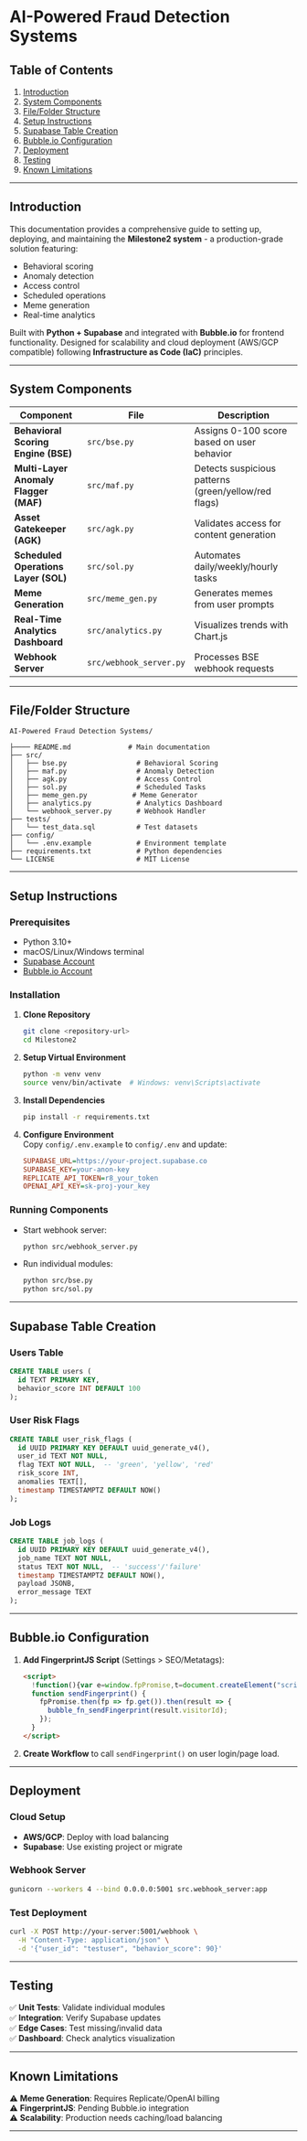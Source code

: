 # AI-Powered Fraud Detection Systems

## Table of Contents  
1. [Introduction](#introduction)  
2. [System Components](#system-components)  
3. [File/Folder Structure](#filefolder-structure)  
4. [Setup Instructions](#setup-instructions)  
5. [Supabase Table Creation](#supabase-table-creation)  
6. [Bubble.io Configuration](#bubbleio-configuration)  
7. [Deployment](#deployment)  
8. [Testing](#testing)  
9. [Known Limitations](#known-limitations)  


---

## Introduction  
This documentation provides a comprehensive guide to setting up, deploying, and maintaining the **Milestone2 system** - a production-grade solution featuring:  

- Behavioral scoring  
- Anomaly detection  
- Access control  
- Scheduled operations  
- Meme generation  
- Real-time analytics  

Built with **Python + Supabase** and integrated with **Bubble.io** for frontend functionality. Designed for scalability and cloud deployment (AWS/GCP compatible) following **Infrastructure as Code (IaC)** principles.

---

## System Components  

| Component | File | Description |
|-----------|------|-------------|
| **Behavioral Scoring Engine (BSE)** | `src/bse.py` | Assigns 0-100 score based on user behavior |
| **Multi-Layer Anomaly Flagger (MAF)** | `src/maf.py` | Detects suspicious patterns (green/yellow/red flags) |
| **Asset Gatekeeper (AGK)** | `src/agk.py` | Validates access for content generation |
| **Scheduled Operations Layer (SOL)** | `src/sol.py` | Automates daily/weekly/hourly tasks |
| **Meme Generation** | `src/meme_gen.py` | Generates memes from user prompts |
| **Real-Time Analytics Dashboard** | `src/analytics.py` | Visualizes trends with Chart.js |
| **Webhook Server** | `src/webhook_server.py` | Processes BSE webhook requests |

---

## File/Folder Structure  

```plaintext
AI-Powered Fraud Detection Systems/

├──── README.md              # Main documentation
├── src/
│   ├── bse.py                 # Behavioral Scoring
│   ├── maf.py                 # Anomaly Detection
│   ├── agk.py                 # Access Control
│   ├── sol.py                 # Scheduled Tasks
│   ├── meme_gen.py           # Meme Generator
│   ├── analytics.py           # Analytics Dashboard
│   └── webhook_server.py      # Webhook Handler
├── tests/
│   └── test_data.sql          # Test datasets
├── config/
│   └── .env.example           # Environment template
├── requirements.txt           # Python dependencies
└── LICENSE                    # MIT License
```

---

## Setup Instructions  

### Prerequisites  
- Python 3.10+  
- macOS/Linux/Windows terminal  
- [Supabase Account](https://supabase.com)  
- [Bubble.io Account](https://bubble.io)  

### Installation  
1. **Clone Repository**  
   ```bash
   git clone <repository-url>
   cd Milestone2
   ```

2. **Setup Virtual Environment**  
   ```bash
   python -m venv venv
   source venv/bin/activate  # Windows: venv\Scripts\activate
   ```

3. **Install Dependencies**  
   ```bash
   pip install -r requirements.txt
   ```

4. **Configure Environment**  
   Copy `config/.env.example` to `config/.env` and update:  
   ```ini
   SUPABASE_URL=https://your-project.supabase.co
   SUPABASE_KEY=your-anon-key
   REPLICATE_API_TOKEN=r8_your_token
   OPENAI_API_KEY=sk-proj-your_key
   ```

### Running Components  
- Start webhook server:  
  ```bash
  python src/webhook_server.py
  ```
- Run individual modules:  
  ```bash
  python src/bse.py
  python src/sol.py
  ```

---

## Supabase Table Creation  

### Users Table  
```sql
CREATE TABLE users (
  id TEXT PRIMARY KEY,
  behavior_score INT DEFAULT 100
);
```

### User Risk Flags  
```sql
CREATE TABLE user_risk_flags (
  id UUID PRIMARY KEY DEFAULT uuid_generate_v4(),
  user_id TEXT NOT NULL,
  flag TEXT NOT NULL,  -- 'green', 'yellow', 'red'
  risk_score INT,
  anomalies TEXT[],
  timestamp TIMESTAMPTZ DEFAULT NOW()
);
```

### Job Logs  
```sql
CREATE TABLE job_logs (
  id UUID PRIMARY KEY DEFAULT uuid_generate_v4(),
  job_name TEXT NOT NULL,
  status TEXT NOT NULL,  -- 'success'/'failure'
  timestamp TIMESTAMPTZ DEFAULT NOW(),
  payload JSONB,
  error_message TEXT
);
```

---

## Bubble.io Configuration  

1. **Add FingerprintJS Script** (Settings > SEO/Metatags):  
   ```html
   <script>
     !function(){var e=window.fpPromise,t=document.createElement("script");t.src="https://cdn.jsdelivr.net/npm/@fingerprintjs/fingerprintjs@3/dist/fp.min.js",t.onload=function(){e=FingerprintJS.load()},document.head.appendChild(t)}();
     function sendFingerprint() {
       fpPromise.then(fp => fp.get()).then(result => {
         bubble_fn_sendFingerprint(result.visitorId);
       });
     }
   </script>
   ```

2. **Create Workflow** to call `sendFingerprint()` on user login/page load.

---

## Deployment  

### Cloud Setup  
- **AWS/GCP**: Deploy with load balancing  
- **Supabase**: Use existing project or migrate  

### Webhook Server  
```bash
gunicorn --workers 4 --bind 0.0.0.0:5001 src.webhook_server:app
```

### Test Deployment  
```bash
curl -X POST http://your-server:5001/webhook \
  -H "Content-Type: application/json" \
  -d '{"user_id": "testuser", "behavior_score": 90}'
```

---

## Testing  
✅ **Unit Tests**: Validate individual modules  
✅ **Integration**: Verify Supabase updates  
✅ **Edge Cases**: Test missing/invalid data  
✅ **Dashboard**: Check analytics visualization  

---

## Known Limitations  
⚠️ **Meme Generation**: Requires Replicate/OpenAI billing  
⚠️ **FingerprintJS**: Pending Bubble.io integration  
⚠️ **Scalability**: Production needs caching/load balancing  

---
